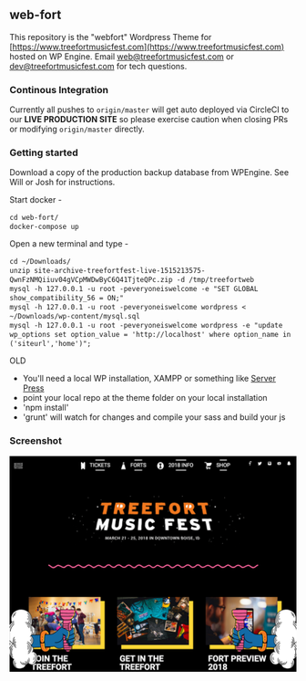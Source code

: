 ## web-fort  

This repository is the "webfort" Wordpress Theme for 
[https://www.treefortmusicfest.com](https://www.treefortmusicfest.com) hosted on WP Engine. Email
[web@treefortmusicfest.com](mailto:web@treefortmusicfest.com) or 
[dev@treefortmusicfest.com](mailto:dev@treefortmusicfest.com) for tech questions.

### Continous Integration

Currently all pushes to `origin/master` will get auto deployed via CircleCI to our **LIVE PRODUCTION 
SITE** so please exercise caution when closing PRs or modifying `origin/master` directly.

### Getting started

Download a copy of the production backup database from WPEngine. See Will or Josh for instructions.

Start docker -

```
cd web-fort/
docker-compose up
```

Open a new terminal and type -
```
cd ~/Downloads/
unzip site-archive-treefortfest-live-1515213575-QwnFzNMQiiuv04gVCpMWDwByC6Q41TjteQPc.zip -d /tmp/treefortweb
mysql -h 127.0.0.1 -u root -peveryoneiswelcome -e "SET GLOBAL show_compatibility_56 = ON;"
mysql -h 127.0.0.1 -u root -peveryoneiswelcome wordpress < ~/Downloads/wp-content/mysql.sql
mysql -h 127.0.0.1 -u root -peveryoneiswelcome wordpress -e "update wp_options set option_value = 'http://localhost' where option_name in ('siteurl','home')";
```

OLD
- You'll need a local WP installation, XAMPP or something like [Server Press](https://serverpress.com/)
- point your local repo at the theme folder on your local installation
- 'npm install' 
- 'grunt' will watch for changes and compile your sass and build your js



### Screenshot 
![screenshot](screenshot.png)

